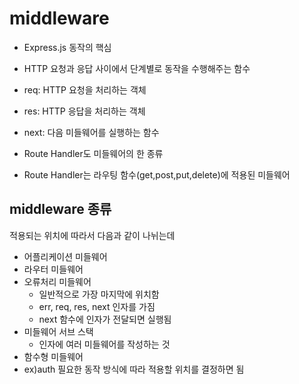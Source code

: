# middleware

- Express.js 동작의 핵심
- HTTP 요청과 응답 사이에서 단계별로 동작을 수행해주는 함수

- req: HTTP 요청을 처리하는 객체
- res: HTTP 응답을 처리하는 객체
- next: 다음 미들웨어를 실행하는 함수

- Route Handler도 미들웨어의 한 종류
- Route Handler는 라우팅 함수(get,post,put,delete)에 적용된 미들웨어  

## middleware 종류
적용되는 위치에 따라서 다음과 같이 나뉘는데  
- 어플리케이션 미들웨어
- 라우터 미들웨어
- 오류처리 미들웨어
  - 일반적으로 가장 마지막에 위치함
  - err, req, res, next 인자를 가짐
  - next 함수에 인자가 전달되면 실행됨
- 미들웨어 서브 스택
  - 인자에 여러 미들웨어를 작성하는 것
- 함수형 미들웨어
 - ex)auth
필요한 동작 방식에 따라 적용할 위치를 결정하면 됨